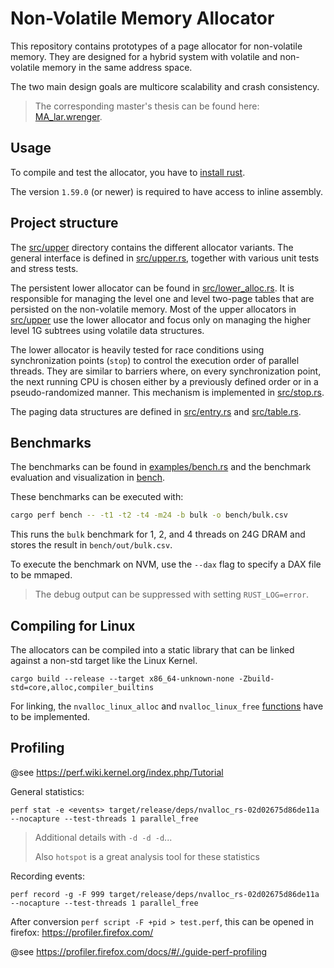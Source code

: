 # Non-Volatile Memory Allocator

This repository contains prototypes of a page allocator for non-volatile memory.
They are designed for a hybrid system with volatile and non-volatile memory in the same address space.

The two main design goals are multicore scalability and crash consistency.

> The corresponding master's thesis can be found here: [MA_lar.wrenger](https://scm.sra.uni-hannover.de/theses/2021/MA_lar.wrenger).

## Usage

To compile and test the allocator, you have to [install rust](https://www.rust-lang.org/learn/get-started).

The version `1.59.0` (or newer) is required to have access to inline assembly.

## Project structure

The [src/upper](src/upper/) directory contains the different allocator variants.
The general interface is defined in [src/upper.rs](src/upper.rs), together with various unit tests and stress tests.

The persistent lower allocator can be found in [src/lower_alloc.rs](src/lower_alloc.rs).
It is responsible for managing the level one and level two-page tables that are persisted on the non-volatile memory.
Most of the upper allocators in [src/upper](src/upper/) use the lower allocator and focus only on managing the higher level 1G subtrees using volatile data structures.

The lower allocator is heavily tested for race conditions using synchronization points (`stop`) to control the execution order of parallel threads.
They are similar to barriers where, on every synchronization point, the next running CPU is chosen either by a previously defined order or in a pseudo-randomized manner.
This mechanism is implemented in [src/stop.rs](src/stop.rs).

The paging data structures are defined in [src/entry.rs](src/entry.rs) and [src/table.rs](src/table.rs).

## Benchmarks

The benchmarks can be found in [examples/bench.rs](examples/bench.rs) and the benchmark evaluation and visualization in [bench](bench/).

These benchmarks can be executed with:

```bash
cargo perf bench -- -t1 -t2 -t4 -m24 -b bulk -o bench/bulk.csv
```

This runs the `bulk` benchmark for 1, 2, and 4 threads on 24G DRAM and stores the result in `bench/out/bulk.csv`.

To execute the benchmark on NVM, use the `--dax` flag to specify a DAX file to be mmaped.

> The debug output can be suppressed with setting `RUST_LOG=error`.

## Compiling for Linux

The allocators can be compiled into a static library that can be linked against a non-std target like the Linux Kernel.

```
cargo build --release --target x86_64-unknown-none -Zbuild-std=core,alloc,compiler_builtins
```

For linking, the `nvalloc_linux_alloc` and `nvalloc_linux_free` [functions](src/linux.rs) have to be implemented.

## Profiling

@see https://perf.wiki.kernel.org/index.php/Tutorial

General statistics:

```
perf stat -e <events> target/release/deps/nvalloc_rs-02d02675d86de11a --nocapture --test-threads 1 parallel_free
```

> Additional details with `-d -d -d`...
>
> Also `hotspot` is a great analysis tool for these statistics

Recording events:

```
perf record -g -F 999 target/release/deps/nvalloc_rs-02d02675d86de11a --nocapture --test-threads 1 parallel_free
```

After conversion `perf script -F +pid > test.perf`, this can be opened in firefox: https://profiler.firefox.com/

@see https://profiler.firefox.com/docs/#/./guide-perf-profiling
